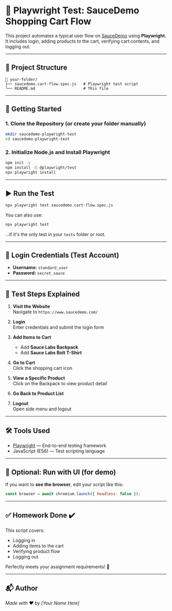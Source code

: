 # 🧪 Playwright Test: SauceDemo Shopping Cart Flow

This project automates a typical user flow on [SauceDemo](https://www.saucedemo.com/) using **Playwright**.  
It includes login, adding products to the cart, verifying cart contents, and logging out.

---

## 📂 Project Structure

```
📁 your-folder/
├── saucedemo.cart-flow.spec.js   # Playwright test script
└── README.md                     # This file
```

---

## 🚀 Getting Started

### 1. Clone the Repository (or create your folder manually)
```bash
mkdir saucedemo-playwright-test
cd saucedemo-playwright-test
```

### 2. Initialize Node.js and Install Playwright
```bash
npm init -y
npm install -D @playwright/test
npx playwright install
```

---

## ▶️ Run the Test

```bash
npx playwright test saucedemo.cart-flow.spec.js
```

You can also use:
```bash
npx playwright test
```
...if it's the only test in your `tests` folder or root.

---

## 🔐 Login Credentials (Test Account)

- **Username:** `standard_user`
- **Password:** `secret_sauce`

---

## 📝 Test Steps Explained

1. **Visit the Website**  
   Navigate to `https://www.saucedemo.com/`

2. **Login**  
   Enter credentials and submit the login form

3. **Add Items to Cart**  
   - Add **Sauce Labs Backpack**
   - Add **Sauce Labs Bolt T-Shirt**

4. **Go to Cart**  
   Click the shopping cart icon

5. **View a Specific Product**  
   Click on the Backpack to view product detail

6. **Go Back to Product List**

7. **Logout**  
   Open side menu and logout

---

## 🛠️ Tools Used

- [Playwright](https://playwright.dev/) — End-to-end testing framework
- JavaScript (ES6) — Test scripting language

---

## 📸 Optional: Run with UI (for demo)

If you want to **see the browser**, edit your script like this:

```js
const browser = await chromium.launch({ headless: false });
```

---

## ✅ Homework Done ✔️

This script covers:
- Logging in
- Adding items to the cart
- Verifying product flow
- Logging out

Perfectly meets your assignment requirements! 🎯

---

## 📬 Author

*Made with ❤️ by [Your Name Here]*
